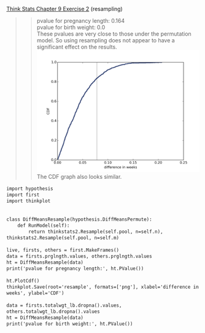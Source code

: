 [Think Stats Chapter 9 Exercise 2](http://greenteapress.com/thinkstats2/html/thinkstats2010.html#toc90) (resampling)

>> pvalue for pregnancy length: 0.164   
pvalue for birth weight: 0.0  
These pvalues are very close to those under the permutation model. So using resampling does not appear to have a significant effect on the results.  
![resampling cdf](img/resample.png)   
The CDF graph also looks similar.   
    
    import hypothesis
    import first
    import thinkplot
    
    
    class DiffMeansResample(hypothesis.DiffMeansPermute):
        def RunModel(self):
            return thinkstats2.Resample(self.pool, n=self.n), thinkstats2.Resample(self.pool, n=self.m)
    
    live, firsts, others = first.MakeFrames()
    data = firsts.prglngth.values, others.prglngth.values
    ht = DiffMeansResample(data)
    print('pvalue for pregnancy length:', ht.PValue())
    
    ht.PlotCdf()
    thinkplot.Save(root='resample', formats=['png'], xlabel='difference in weeks', ylabel='CDF')
    
    data = firsts.totalwgt_lb.dropna().values, others.totalwgt_lb.dropna().values
    ht = DiffMeansResample(data)
    print('pvalue for birth weight:', ht.PValue())

